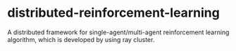 # distributed-reinforcement-learning
A distributed framework for single-agent/multi-agent reinforcement learning algorithm, which is developed by using ray cluster.
